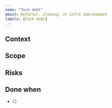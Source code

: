 ```yaml
---
name: "Tech debt"
about: Refactor, cleanup, or infra improvement
labels: [tech-debt]
---
```

## Context

## Scope

## Risks

## Done when
- [ ]
